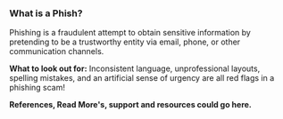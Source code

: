 ### What is a Phish?

Phishing is a fraudulent attempt to obtain sensitive information by pretending to be a trustworthy entity via email, phone, or other communication channels.

**What to look out for:** Inconsistent language, unprofessional layouts, spelling mistakes, and an artificial sense of urgency are all red flags in a phishing scam!

**References, Read More's, support and resources could go here.**

